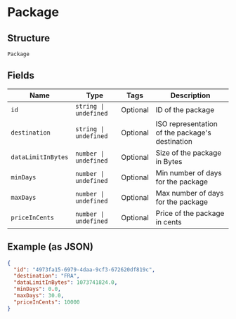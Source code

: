 
# Package

## Structure

`Package`

## Fields

| Name | Type | Tags | Description |
|  --- | --- | --- | --- |
| `id` | `string \| undefined` | Optional | ID of the package |
| `destination` | `string \| undefined` | Optional | ISO representation of the package's destination |
| `dataLimitInBytes` | `number \| undefined` | Optional | Size of the package in Bytes |
| `minDays` | `number \| undefined` | Optional | Min number of days for the package |
| `maxDays` | `number \| undefined` | Optional | Max number of days for the package |
| `priceInCents` | `number \| undefined` | Optional | Price of the package in cents |

## Example (as JSON)

```json
{
  "id": "4973fa15-6979-4daa-9cf3-672620df819c",
  "destination": "FRA",
  "dataLimitInBytes": 1073741824.0,
  "minDays": 0.0,
  "maxDays": 30.0,
  "priceInCents": 10000
}
```

